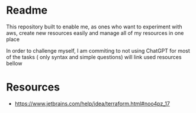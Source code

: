 # Readme

This repository built to enable me, as ones who want to experiment with aws,
create new resources easily and manage all of my resources in one place

In order to challenge myself, 
I am commiting to not using ChatGPT for most of the tasks
( only syntax and simple questions)
will link used resources bellow

# Resources
* https://www.jetbrains.com/help/idea/terraform.html#noo4pz_17